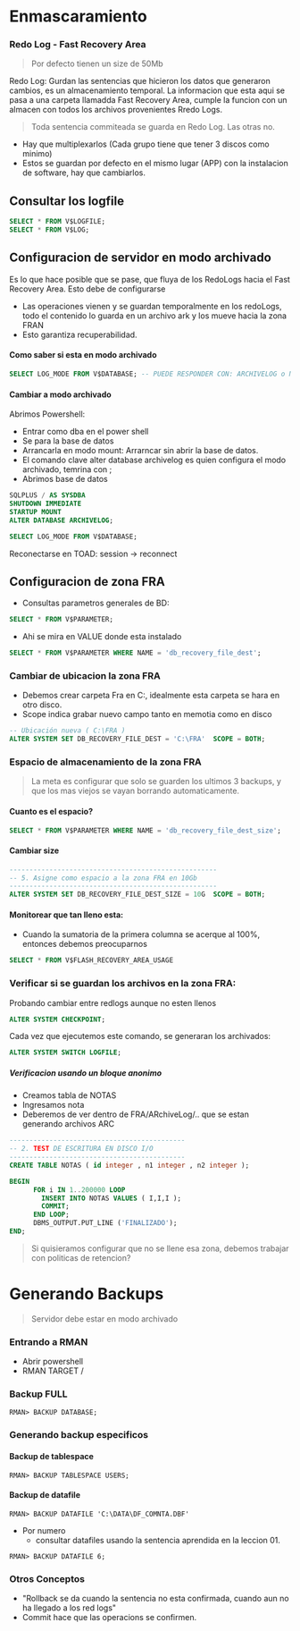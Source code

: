 # Enmascaramiento


### Redo Log - Fast Recovery Area 
> Por defecto tienen un size de 50Mb

Redo Log: Gurdan las sentencias que hicieron los datos que generaron cambios, es un almacenamiento
temporal. La informacion que esta aqui se pasa a una carpeta llamadda Fast Recovery Area, cumple la 
funcion con un almacen con todos los archivos provenientes Rredo Logs.

> Toda sentencia commiteada se guarda en Redo Log. Las otras no.

- Hay que multiplexarlos (Cada grupo tiene que tener 3 discos como minimo)
- Estos se guardan por defecto en el mismo lugar (APP) con la instalacion de software, hay que cambiarlos.


## Consultar los logfile

```sql
SELECT * FROM V$LOGFILE;
SELECT * FROM V$LOG;

```


## Configuracion de servidor en modo archivado
Es lo que hace posible que se pase, que fluya de los RedoLogs hacia el Fast Recovery Area. Esto debe de configurarse

- Las operaciones vienen y se guardan temporalmente en los redoLogs, todo el contenido lo guarda en un archivo ark y los
mueve hacia la zona FRAN
- Esto garantiza recuperabilidad.

#### Como saber si esta en modo archivado

```sql
SELECT LOG_MODE FROM V$DATABASE; -- PUEDE RESPONDER CON: ARCHIVELOG o NOARCHIVELOG
```

#### Cambiar a modo archivado
Abrimos Powershell:

- Entrar como dba en el power shell
- Se para la base de datos
- Arrancarla en modo mount: Arrarncar sin abrir la base de datos.
- El comando clave alter database archivelog es quien configura el modo archivado, temrina con ;
- Abrimos base de datos


```sql
SQLPLUS / AS SYSDBA
SHUTDOWN IMMEDIATE
STARTUP MOUNT
ALTER DATABASE ARCHIVELOG;

SELECT LOG_MODE FROM V$DATABASE;
```
Reconectarse en TOAD: session -> reconnect

## Configuracion de zona FRA

- Consultas parametros generales de BD:
```sql
SELECT * FROM V$PARAMETER;
```
- Ahi se mira en VALUE donde esta instalado
```sql
SELECT * FROM V$PARAMETER WHERE NAME = 'db_recovery_file_dest';
```

### Cambiar de ubicacion la zona FRA

- Debemos crear carpeta Fra en C:\, idealmente esta carpeta se hara en otro disco.
- Scope indica grabar nuevo campo tanto en memotia como en disco

```sql
-- Ubicación nueva ( C:\FRA )
ALTER SYSTEM SET DB_RECOVERY_FILE_DEST = 'C:\FRA'  SCOPE = BOTH;
```




### Espacio de almacenamiento de la zona FRA

> La meta es configurar que solo se guarden los ultimos 3 backups, y que los mas viejos se vayan borrando automaticamente.

#### Cuanto es el espacio?

```sql
SELECT * FROM V$PARAMETER WHERE NAME = 'db_recovery_file_dest_size';
```

#### Cambiar size

```sql
----------------------------------------------------
-- 5. Asigne como espacio a la zona FRA en 10Gb
----------------------------------------------------
ALTER SYSTEM SET DB_RECOVERY_FILE_DEST_SIZE = 10G  SCOPE = BOTH;
```

#### Monitorear que tan lleno esta:

- Cuando la sumatoria de la primera columna se acerque al 100%, entonces debemos preocuparnos
```sql
SELECT * FROM V$FLASH_RECOVERY_AREA_USAGE
```


### Verificar si se guardan los archivos en la zona FRA:
Probando cambiar entre redlogs aunque no esten llenos

```sql
ALTER SYSTEM CHECKPOINT;
```

Cada vez que ejecutemos este comando, se generaran los archivados:
```sql
ALTER SYSTEM SWITCH LOGFILE;
```

##### Verificacion usando un bloque anonimo

- Creamos tabla de NOTAS
- Ingresamos nota
- Deberemos de ver dentro de FRA/ARchiveLog/.. que se estan generando archivos ARC
```sql
--------------------------------------------
-- 2. TEST DE ESCRITURA EN DISCO I/O
--------------------------------------------
CREATE TABLE NOTAS ( id integer , n1 integer , n2 integer );

BEGIN
      FOR i IN 1..200000 LOOP
        INSERT INTO NOTAS VALUES ( I,I,I );
        COMMIT;
      END LOOP;
      DBMS_OUTPUT.PUT_LINE ('FINALIZADO');    
END;
```

> Si quisieramos configurar que no se llene esa zona, debemos trabajar con politicas de retencion?

# Generando Backups

> Servidor debe estar en modo archivado

### Entrando a RMAN
- Abrir powershell
- RMAN TARGET /

### Backup FULL
```RMAN> BACKUP DATABASE;```

### Generando backup especificos

#### Backup de tablespace
```
RMAN> BACKUP TABLESPACE USERS;
```

#### Backup de datafile
```
RMAN> BACKUP DATAFILE 'C:\DATA\DF_COMNTA.DBF'
```
- Por numero
    - consultar datafiles usando la sentencia aprendida en la leccion 01.

```
RMAN> BACKUP DATAFILE 6;
```
















































### Otros Conceptos
- "Rollback se da cuando la sentencia no esta confirmada, cuando aun no ha llegado a los red logs"
- Commit hace que las operacions se confirmen.